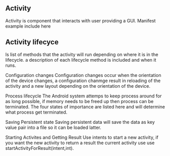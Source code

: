 ## Activity 
Activity is component that interacts with user providing a GUI. 
Manifest example include here

## Activity lifecyce
Is list of methods that the activity will run depending on where it is in the lifecycle. 
a description of each lifecycle method is included and when it runs.

Configuration changes
Configuration changes occur when the orientation of the device changes, a configuration chanmge result in reloading of the activity and a new layout depending on the orientation of the device. 

Process lifecycle
The Android system attemps to keep process around for as long possible, if memory needs to be freed up then process can be terminated. The four states of importance are listed here and will determine what process get terminated. 

Saving Persistent state
Saving persistent data will save the data as key value pair into a file so it can be loaded latter. 

Starting Activites and Getting Result
Use intents to start a new activity, if you want the new activity to return a result the current activity use use startActivityForResult(intent,int). 
